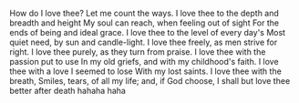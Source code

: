 How do I love thee? Let me count the ways.
I love thee to the depth and breadth and height
My soul can reach, when feeling out of sight
For the ends of being and ideal grace.
I love thee to the level of every day's
Most quiet need, by sun and candle-light.
I love thee freely, as men strive for right.
I love thee purely, as they turn from praise.
I love thee with the passion put to use
In my old griefs, and with my childhood's faith.
I love thee with a love I seemed to lose
With my lost saints. I love thee with the breath,
Smiles, tears, of all my life; and, if God choose,
I shall but love thee better after death
hahaha
haha
